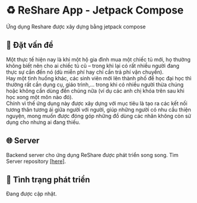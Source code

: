 # ♻️ ReShare App - Jetpack Compose
Ứng dụng Reshare được xây dựng bằng jetpack compose

## 📌 Đặt vấn đề
Một thực tế hiện nay là khi một hộ gia đình mua một chiếc tủ mới, họ thường không biết nên cho ai chiếc tủ cũ – trong khi lại có rất nhiều người đang thực sự cần đến nó (dù miễn phí hay chỉ cần trả phí vận chuyển).<br>
Hay một tình huống khác, các sinh viên mới lên thành phố để học đại học thì thường rất cần dụng cụ, giáo trình,... trong khi có nhiều người thừa chúng hoặc không cần dùng đến chúng nữa (ví dụ các anh chị khóa trên sau khi học xong một môn nào đó).<br>
Chính vì thế ứng dụng này được xây dựng với mục tiêu là tạo ra các kết nối tương thân tương ái giữa người với người, giúp những người có nhu cầu thiện nguyện, mong muốn được đóng góp những đồ dùng các nhân không còn sử dụng cho nhưng ai đang thiếu.<br>

## 🌐 Server
Backend server cho ứng dụng ReShare được phát triển song song. Tìm Server repository [[here]](https://github.com/DinhThang66/ReShare_backend).

## 🚧 Tình trạng phát triển
Đang được cập nhật.
